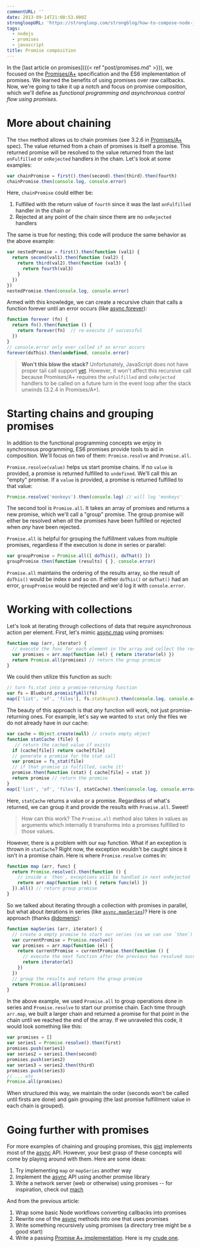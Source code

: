 ```yaml
---
commentURL: ''
date: 2013-09-14T21:00:53.000Z
strongloopURL: 'https://strongloop.com/strongblog/how-to-compose-node-js-promises-with-q/'
tags:
  - nodejs
  - promises
  - javascript
title: Promise composition
---
```


In the [last article on promises]({{< ref "post/promises.md" >}}), we focused on the [Promises/A+](http://promises-aplus.github.io/promises-spec/) specification and the ES6 implementation of promises. We learned the benefits of using promises over raw callbacks. Now, we're going to take it up a notch and focus on promise composition, which we'll define as _functional programming and asynchronous control flow using promises_.

# More about chaining

The `then` method allows us to chain promises (see 3.2.6 in [Promises/A+](http://promises-aplus.github.io/promises-spec/) spec). The value returned from a chain of promises is itself a promise. This returned promise will be resolved to the value returned from the last `onFulfilled` or `onRejected` handlers in the chain. Let's look at some examples:

```javascript
var chainPromise = first().then(second).then(third).then(fourth)
chainPromise.then(console.log, console.error)
```

Here, `chainPromise` could either be:

1. Fulfilled with the return value of `fourth` since it was the last `onFulfilled` handler in the chain _or_
2. Rejected at any point of the chain since there are no `onRejected` handlers

The same is true for nesting; this code will produce the same behavior as the above example:

```javascript
var nestedPromise = first().then(function (val1) {
  return second(val1).then(function (val2) {
    return third(val2).then(function (val3) {
      return fourth(val3)
    }
  })
})
nestedPromise.then(console.log, console.error)
```

Armed with this knowledge, we can create a recursive chain that calls a function forever until an error occurs (like [async.forever](https://github.com/caolan/async#foreverfn-callback)):

```javascript
function forever (fn) {
  return fn().then(function () {
    return forever(fn)  // re-execute if successful
  })
}
// console.error only ever called if an error occurs
forever(doThis).then(undefined, console.error)
```

> **Won't this blow the stack?** Unfortunately, JavaScript does not have proper tail call support [yet](http://bbenvie.com/articles/2013-01-06/JavaScript-ES6-Has-Tail-Call-Optimization). However, it won't affect this recursive call because Promises/A+ requires the `onFulfilled` and `onRejected` handlers to be called on a future turn in the event loop after the stack unwinds (3.2.4 in Promises/A+).

# Starting chains and grouping promises

In addition to the functional programming concepts we enjoy in synchronous programming, ES6 promises provide tools to aid in composition. We'll focus on two of them: `Promise.resolve` and `Promise.all`.

`Promise.resolve(value)` helps us start promise chains. If no `value` is provided, a promise is returned fulfilled to `undefined`. We'll call this an "empty" promise. If a `value` is provided, a promise is returned fulfilled to that value:

```javascript
Promise.resolve('monkeys').then(console.log) // will log 'monkeys'
```

The second tool is `Promise.all`. It takes an array of promises and returns a new promise, which we'll call a "group" promise. The group promise will either be resolved when _all_ the promises have been fulfilled or rejected when _any_ have been rejected.

`Promise.all` is helpful for grouping the fulfillment values from multiple promises, regardless if the execution is done in series or parallel:

```javascript
var groupPromise = Promise.all([ doThis(), doThat() ])
groupPromise.then(function (results) { }, console.error)
```

`Promise.all` maintains the ordering of the results array, so the result of `doThis()` would be index `0` and so on. If either `doThis()` or `doThat()` had an error, `groupPromise` would be rejected and we'd log it with `console.error`.

# Working with collections

Let's look at iterating through collections of data that require asynchronous action per element. First, let's mimic [async.map](https://github.com/caolan/async#map) using promises:

```javascript
function map (arr, iterator) {
  // execute the func for each element in the array and collect the results
  var promises = arr.map(function (el) { return iterator(el) })
  return Promise.all(promises) // return the group promise
}
```

We could then utilize this function as such:

```javascript
// turn fs.stat into a promise-returning function
var fs = Bluebird.promisifyAll(fs)
map(['list', 'of', 'files'], fs.statAsync).then(console.log, console.error)
```

The beauty of this approach is that _any_ function will work, not just promise-returning ones. For example, let's say we wanted to `stat` only the files we do not already have in our cache:

```javascript
var cache = Object.create(null) // create empty object
function statCache (file) {
   // return the cached value if exists
  if (cache[file]) return cache[file]
  // generate a promise for the stat call
  var promise = fs_stat(file)
  // if that promise is fulfilled, cache it!
  promise.then(function (stat) { cache[file] = stat })
  return promise // return the promise
}
map(['list', 'of', 'files'], statCache).then(console.log, console.error)
```

Here, `statCache` returns a value or a promise. Regardless of what's returned, we can group it and provide the results with `Promise.all`. Sweet!

> How can this work? The `Promise.all` method also takes in values as arguments which internally it transforms into a promises fulfilled to those values.

However, there is a problem with our `map` function. What if an exception is thrown in `statCache`? Right now, the exception wouldn't be caught since it isn't in a promise chain. Here is where `Promise.resolve` comes in:

```javascript
function map (arr, func) {
  return Promise.resolve().then(function () {
    // inside a `then`, exceptions will be handled in next onRejected
    return arr.map(function (el) { return func(el) })
  }).all() // return group promise
}
```

So we talked about iterating through a collection with promises in parallel, but what about iterations in series (like [`async.mapSeries`](https://github.com/caolan/async#mapseriesarr-iterator-callback))? Here is one approach (thanks [@domenic](https://twitter.com/domenic)):

```javascript
function mapSeries (arr, iterator) {
  // create a empty promise to start our series (so we can use `then`)
  var currentPromise = Promise.resolve()
  var promises = arr.map(function (el) {
    return currentPromise = currentPromise.then(function () {
      // execute the next function after the previous has resolved successfully
      return iterator(el)
    })
  })
  // group the results and return the group promise
  return Promise.all(promises)
}
```

In the above example, we used `Promise.all` to group operations done in series and `Promise.resolve` to start our promise chain. Each time through `arr.map`, we built a larger chain and returned a promise for that point in the chain until we reached the end of the array. If we unraveled this code, it would look something like this:

```javascript
var promises = []
var series1 = Promise.resolve().then(first)
promises.push(series1)
var series2 = series1.then(second)
promises.push(series2)
var series3 = series2.then(third)
promises.push(series3)
// ... etc
Promise.all(promises)
```

When structured this way, we maintain the order (seconds won't be called until firsts are done) and gain grouping (the last promise fulfillment value in each chain is grouped).

# Going further with promises

For more examples of chaining and grouping promises, this [gist](https://gist.github.com/wavded/6116786) implements most of the [async](https://github.com/caolan/async) API. However, your best grasp of these concepts will come by playing around with them. Here are some ideas:

1. Try implementing `map` or `mapSeries` another way
2. Implement the [async](https://github.com/caolan/async) API using another promise library
3. Write a network server (web or otherwise) using promises -- for inspiration, check out [mach](https://github.com/machjs/mach)

And from the previous article:

1. Wrap some basic Node workflows converting callbacks into promises
2. Rewrite one of the [async](https://github.com/caolan/async) methods into one that uses promises
3. Write something recursively using promises (a directory tree might be a good start)
4. Write a passing [Promise A+ implementation](https://github.com/promises-aplus/promises-tests). Here is my [crude one](https://gist.github.com/wavded/5692344).
